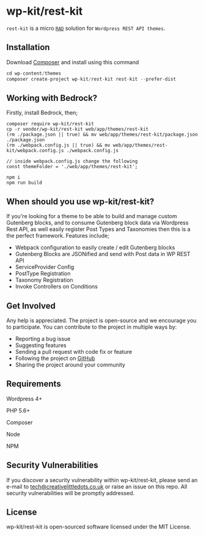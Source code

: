 # wp-kit/rest-kit

```rest-kit``` is a micro [```RAD```](https://en.wikipedia.org/wiki/Rapid_application_development) solution for ```Wordpress REST API themes```.

## Installation

Download [Composer](https://getcomposer.org/download/) and install using this command

 ```php
cd wp-content/themes
composer create-project wp-kit/rest-kit rest-kit --prefer-dist
 ```
 
## Working with Bedrock?

Firstly, install Bedrock, then;

```
composer require wp-kit/rest-kit
cp -r vendor/wp-kit/rest-kit web/app/themes/rest-kit
(rm ./package.json || true) && mv web/app/themes/rest-kit/package.json ./package.json
(rm ./webpack.config.js || true) && mv web/app/themes/rest-kit/webpack.config.js ./webpack.config.js

// inside webpack.config.js change the following
const themeFolder = './web/app/themes/rest-kit';

npm i
npm run build
```

## When should you use wp-kit/rest-kit?

If you're looking for a theme to be able to build and manage custom Gutenberg blocks, and to consume Gutenberg block data via Wordpress Rest API, as well easily register Post Types and Taxonomies then this is a the perfect framework. Features include;

* Webpack configuration to easily create / edit Gutenberg blocks
* Gutenberg Blocks are JSONified and send with Post data in WP REST API
* ServiceProvider Config
* PostType Registration
* Taxonomy Registration
* Invoke Controllers on Conditions

## Get Involved

Any help is appreciated. The project is open-source and we encourage you to participate. You can contribute to the project in multiple ways by:

- Reporting a bug issue
- Suggesting features
- Sending a pull request with code fix or feature
- Following the project on [GitHub](https://github.com/wp-kit)
- Sharing the project around your community

## Requirements

Wordpress 4+

PHP 5.6+

Composer

Node

NPM

## Security Vulnerabilities

If you discover a security vulnerability within wp-kit/rest-kit, please send an e-mail to tech@creativelittledots.co.uk or raise an issue on this repo. All security vulnerabilities will be promptly addressed.

## License

wp-kit/rest-kit is open-sourced software licensed under the MIT License.
